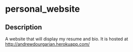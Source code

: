# personal_website
## Description
A website that will display my resume and bio. It is hosted at http://andrewdourgarian.herokuapp.com/
